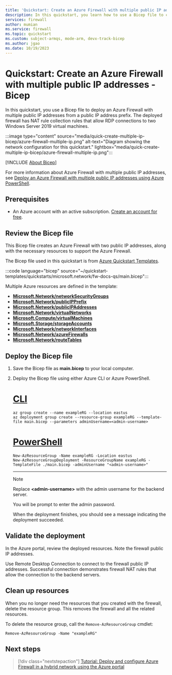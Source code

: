 ```yaml
---
title: 'Quickstart: Create an Azure Firewall with multiple public IP addresses - Bicep'
description: In this quickstart, you learn how to use a Bicep file to create an Azure Firewall with multiple public IP addresses.
services: firewall
author: mumian
ms.service: firewall
ms.topic: quickstart
ms.custom: subject-armqs, mode-arm, devx-track-bicep
ms.author: jgao
ms.date: 10/19/2023
---
```


# Quickstart: Create an Azure Firewall with multiple public IP addresses - Bicep

In this quickstart, you use a Bicep file to deploy an Azure Firewall with multiple public IP addresses from a public IP address prefix. The deployed firewall has NAT rule collection rules that allow RDP connections to two Windows Server 2019 virtual machines.

:::image type="content" source="media/quick-create-multiple-ip-bicep/azure-firewall-multiple-ip.png" alt-text="Diagram showing the network configuration for this quickstart." lightbox="media/quick-create-multiple-ip-bicep/azure-firewall-multiple-ip.png":::


[!INCLUDE [About Bicep](../../includes/resource-manager-quickstart-bicep-introduction.md)]

For more information about Azure Firewall with multiple public IP addresses, see [Deploy an Azure Firewall with multiple public IP addresses using Azure PowerShell](deploy-multi-public-ip-powershell.md).

## Prerequisites

- An Azure account with an active subscription. [Create an account for free](https://azure.microsoft.com/free/?WT.mc_id=A261C142F).

## Review the Bicep file

This Bicep file creates an Azure Firewall with two public IP addresses, along with the necessary resources to support the Azure Firewall.


The Bicep file used in this quickstart is from [Azure Quickstart Templates](https://azure.microsoft.com/resources/templates/fw-docs-qs).

:::code language="bicep" source="~/quickstart-templates/quickstarts/microsoft.network/fw-docs-qs/main.bicep":::

Multiple Azure resources are defined in the template:

- [**Microsoft.Network/networkSecurityGroups**](/azure/templates/microsoft.network/networksecuritygroups)
- [**Microsoft.Network/publicIPPrefix**](/azure/templates/microsoft.network/publicipprefixes)
- [**Microsoft.Network/publicIPAddresses**](/azure/templates/microsoft.network/publicipaddresses)
- [**Microsoft.Network/virtualNetworks**](/azure/templates/microsoft.network/virtualnetworks)
- [**Microsoft.Compute/virtualMachines**](/azure/templates/microsoft.compute/virtualmachines)
- [**Microsoft.Storage/storageAccounts**](/azure/templates/microsoft.storage/storageAccounts)
- [**Microsoft.Network/networkInterfaces**](/azure/templates/microsoft.network/networkinterfaces)
- [**Microsoft.Network/azureFirewalls**](/azure/templates/microsoft.network/azureFirewalls)
- [**Microsoft.Network/routeTables**](/azure/templates/microsoft.network/routeTables)

## Deploy the Bicep file

1. Save the Bicep file as **main.bicep** to your local computer.
1. Deploy the Bicep file using either Azure CLI or Azure PowerShell.

    # [CLI](#tab/CLI)

    ```azurecli
    az group create --name exampleRG --location eastus
    az deployment group create --resource-group exampleRG --template-file main.bicep --parameters adminUsername=<admin-username>
    ```

    # [PowerShell](#tab/PowerShell)

    ```azurepowershell
    New-AzResourceGroup -Name exampleRG -Location eastus
    New-AzResourceGroupDeployment -ResourceGroupName exampleRG -TemplateFile ./main.bicep -adminUsername "<admin-username>"
    ```

    ---

    > [!NOTE]
    > Replace **\<admin-username\>** with the admin username for the backend server.

    You will be prompt to enter the admin password.

    When the deployment finishes, you should see a message indicating the deployment succeeded.

## Validate the deployment

In the Azure portal, review the deployed resources. Note the firewall public IP addresses.

Use Remote Desktop Connection to connect to the firewall public IP addresses. Successful connection demonstrates firewall NAT rules that allow the connection to the backend servers.

## Clean up resources

When you no longer need the resources that you created with the firewall, delete the resource group. This removes the firewall and all the related resources.

To delete the resource group, call the `Remove-AzResourceGroup` cmdlet:

```azurepowershell-interactive
Remove-AzResourceGroup -Name "exampleRG"
```

## Next steps

> [!div class="nextstepaction"]
> [Tutorial: Deploy and configure Azure Firewall in a hybrid network using the Azure portal](tutorial-hybrid-portal.md)
